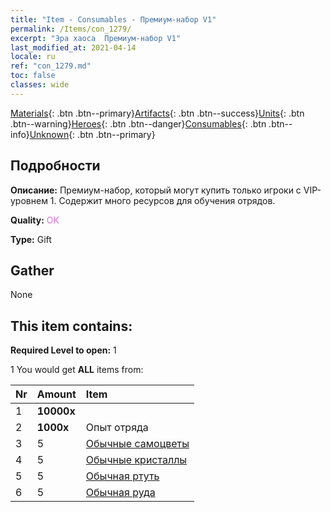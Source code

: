 ```yaml
---
title: "Item - Consumables - Премиум-набор V1"
permalink: /Items/con_1279/
excerpt: "Эра хаоса  Премиум-набор V1"
last_modified_at: 2021-04-14
locale: ru
ref: "con_1279.md"
toc: false
classes: wide
---
```

 [Materials](/ru/Items/){: .btn .btn--primary}[Artifacts](/ru/Items/Artifacts/){: .btn .btn--success}[Units](/ru/Items/Units/){: .btn .btn--warning}[Heroes](/ru/Items/Heroes/){: .btn .btn--danger}[Consumables](/ru/Items/Consumables/){: .btn .btn--info}[Unknown](/ru/Items/Unknown/){: .btn .btn--primary}

## Подробности
 **Описание:** Премиум-набор, который могут купить только игроки с VIP-уровнем 1. Содержит много ресурсов для обучения отрядов.

 **Quality:** <span style="color: #DA70D6">OK</span>

 **Type:** Gift

## Gather

  None

## This item contains:

 **Required Level to open:** 1

 1 You would get **ALL** items  from:

  | Nr | Amount |     Item    |
  |:---|:-------|:------------|
  | 1 |  **10000x** | <i class="fas fa-coins"/> |  | 
  | 2 |  **1000x** | Опыт отряда |  | 
  | 3 | 5 | [Обычные самоцветы](/ru/Items/mat_10/) | 
  | 4 | 5 | [Обычные кристаллы](/ru/Items/mat_11/) | 
  | 5 | 5 | [Обычная ртуть](/ru/Items/mat_8/) | 
  | 6 | 5 | [Обычная руда](/ru/Items/mat_6/) | 
